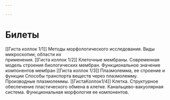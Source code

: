 ```yaml
---

---
```

# Билеты
[[Гиста коллок 1/1]] Методы морфологического исследования. Виды микроскопии, области их  
применения. 
[[Гиста коллок 1/2]] Клеточные мембраны. Современная модель строения биологических мембран. Функциональное значение компонентов мембран
[[Гиста коллок 1/3]] Плазмолемма, ее строение и функции Способы транспорта веществ через плазмолемму. Производные плазмолеммы.
[[ГистаКоллок1/4]] Клетка. Структурное обеспечение пластического обмена в клетке. Канальцево-вакуолярная система. Функциональная морфология ее компонентов.

